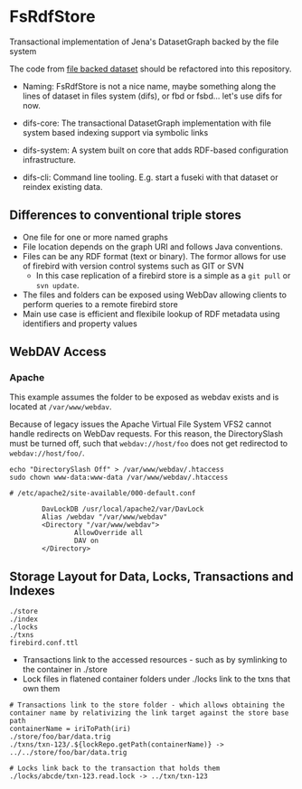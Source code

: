 # FsRdfStore
Transactional implementation of Jena's DatasetGraph backed by the file system

The code from [file backed dataset](https://github.com/SmartDataAnalytics/jena-sparql-api/tree/develop/jena-sparql-api-file-backed-dataset) should be refactored into this repository.


* Naming: FsRdfStore is not a nice name, maybe something along the lines of dataset in files system (difs), or fbd or fsbd... let's use difs for now.


* difs-core: The transactional DatasetGraph implementation with file system based indexing support via symbolic links
* difs-system: A system built on core that adds RDF-based configuration infrastructure.
* difs-cli: Command line tooling. E.g. start a fuseki with that dataset or reindex existing data.

## Differences to conventional triple stores

* One file for one or more named graphs
* File location depends on the graph URI and follows Java conventions.
* Files can be any RDF format (text or binary). The formor allows for use of firebird with version control systems such as GIT or SVN
  * In this case replication of a firebird store is a simple as a `git pull` or `svn update`.
* The files and folders can be exposed using WebDav allowing clients to perform queries to a remote firebird store
* Main use case is efficient and flexibile lookup of RDF metadata using identifiers and property values

## WebDAV Access

### Apache

This example assumes the folder to be exposed as webdav exists and is located at `/var/www/webdav`.

Because of legacy issues the Apache Virtual File System VFS2 cannot handle redirects on WebDav requests.
For this reason, the DirectorySlash must be turned off, such that `webdav://host/foo` does not get redirectod to `webdav://host/foo/`.

```
echo "DirectorySlash Off" > /var/www/webdav/.htaccess
sudo chown www-data:www-data /var/www/webdav/.htaccess
```


```
# /etc/apache2/site-available/000-default.conf

        DavLockDB /usr/local/apache2/var/DavLock
        Alias /webdav "/var/www/webdav"
        <Directory "/var/www/webdav">
                AllowOverride all
                DAV on
        </Directory>
```



## Storage Layout for Data, Locks, Transactions and Indexes

```
./store
./index
./locks
./txns
firebird.conf.ttl
```

* Transactions link to the accessed resources - such as by symlinking to the container in ./store
* Lock files in flatened container folders under ./locks link to the txns that own them

```
# Transactions link to the store folder - which allows obtaining the container name by relativizing the link target against the store base path
containerName = iriToPath(iri)
./store/foo/bar/data.trig
./txns/txn-123/.${lockRepo.getPath(containerName)} -> ../../store/foo/bar/data.trig

# Locks link back to the transaction that holds them
./locks/abcde/txn-123.read.lock -> ../txn/txn-123
```


